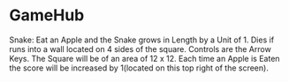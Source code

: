 # GameHub

Snake:
  Eat an Apple and the Snake grows in Length by a Unit of 1.
  Dies if runs into a wall located on 4 sides of the square. 
  Controls are the Arrow Keys.
  The Square will be of an area of 12 x 12.
  Each time an Apple is Eaten the score will be increased by 1(located on this top right of the screen).
  
